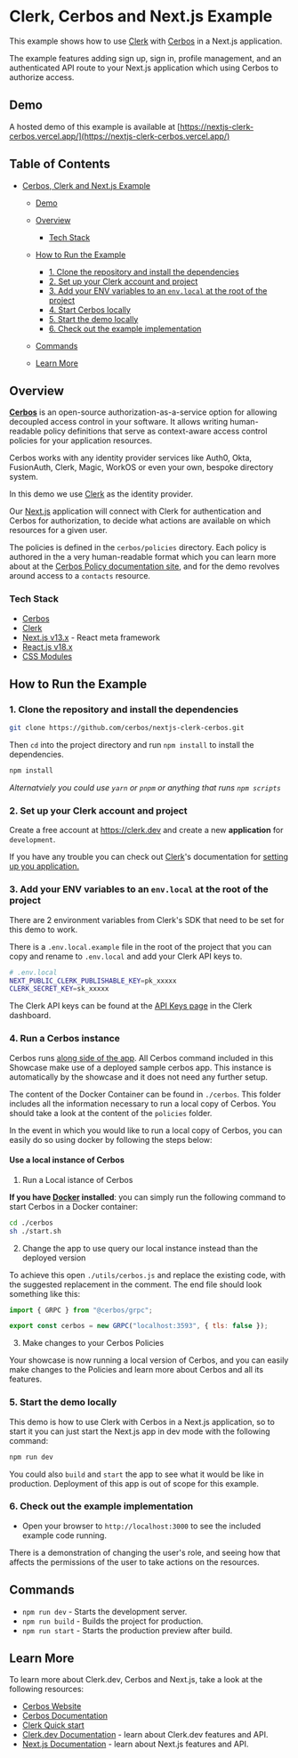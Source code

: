 # Clerk, Cerbos and Next.js Example

This example shows how to use [Clerk](https://www.clerk.dev/?utm_source=github&utm_medium=starter_repos&utm_campaign=nextjs_starter) with [Cerbos](https://cerbos.dev) in a Next.js application.

The example features adding sign up, sign in, profile management, and an authenticated API route to your Next.js application which using Cerbos to authorize access.

## Demo

A hosted demo of this example is available at [https://nextjs-clerk-cerbos.vercel.app/](https://nextjs-clerk-cerbos.vercel.app/)

## Table of Contents

- [Cerbos, Clerk and Next.js Example](#cerbos--clerk-and-nextjs-example)

  - [Demo](#table-of-contents)
  - [Overview](#overview)
    - [Tech Stack](#tech-stack)
  - [How to Run the Example](#how-to-run-the-example)

    - [1. Clone the repository and install the dependencies](#1-clone-the-repository-and-install-the-dependencies)
    - [2. Set up your Clerk account and project](#2-set-up-your-clerk-account-and-project)
    - [3. Add your ENV variables to an `env.local` at the root of the project](#3-add-your-env-variables-to-an-envlocal-at-the-root-of-the-project)
    - [4. Start Cerbos locally](#4-start-cerbos-locally)
    - [5. Start the demo locally](#5-start-the-demo-locally)
    - [6. Check out the example implementation](#6-check-out-the-example-implementation)

  - [Commands](#commands)
  - [Learn More](#learn-more)

## Overview

**[Cerbos](https://cerbos.dev)** is an open-source authorization-as-a-service option for allowing decoupled access control in your software. It allows writing human-readable policy definitions that serve as context-aware access control policies for your application resources.

Cerbos works with any identity provider services like Auth0, Okta, FusionAuth, Clerk, Magic, WorkOS or even your own, bespoke directory system.

In this demo we use [Clerk](https://www.clerk.dev/?utm_source=github&utm_medium=starter_repos&utm_campaign=nextjs_starter) as the identity provider.

Our [Next.js](https://nextjs.org/) application will connect with Clerk for authentication and Cerbos for authorization, to decide what actions are available on which resources for a given user.

The policies is defined in the `cerbos/policies` directory. Each policy is authored in the a very human-readable format which you can learn more about at the [Cerbos Policy documentation site](https://docs.cerbos.dev/cerbos/latest/policies), and for the demo revolves around access to a `contacts` resource.

### Tech Stack

- [Cerbos](https://cerbos.dev)
- [Clerk](https://www.clerk.dev/?utm_source=github&utm_medium=starter_repos&utm_campaign=nextjs_starter)
- [Next.js v13.x](https://nextjs.org/) - React meta framework
- [React.js v18.x](https://reactjs.org/)
- [CSS Modules](https://github.com/css-modules/css-modules)

## How to Run the Example

### 1. Clone the repository and install the dependencies

```bash
git clone https://github.com/cerbos/nextjs-clerk-cerbos.git
```

Then `cd` into the project directory and run `npm install` to install the dependencies.

```sh
npm install
```

_Alternatviely you could use `yarn` or `pnpm` or anything that runs `npm scripts`_

### 2. Set up your Clerk account and project

Create a free account at https://clerk.dev and create a new **application** for `development`.

If you have any trouble you can check out [Clerk](https://clerk.dev)'s documentation for [setting up you application.](https://clerk.dev/docs/authentication/set-up-your-application)

### 3. Add your ENV variables to an `env.local` at the root of the project

There are 2 environment variables from Clerk's SDK that need to be set for this demo to work.

There is a `.env.local.example` file in the root of the project that you can copy and rename to `.env.local` and add your Clerk API keys to.

```sh
# .env.local
NEXT_PUBLIC_CLERK_PUBLISHABLE_KEY=pk_xxxxx
CLERK_SECRET_KEY=sk_xxxxx
```

The Clerk API keys can be found at the [API Keys page](https://dashboard.clerk.dev/last-active?path=api-keys) in the Clerk dashboard.

### 4. Run a Cerbos instance

Cerbos runs [along side of the app](https://docs.cerbos.dev/cerbos/latest/deployment/index.html). All Cerbos command included in this Showcase make use of a deployed sample cerbos app.
This instance is automatically by the showcase and it does not need any further setup.

The content of the Docker Container can be found in `./cerbos`. This folder includes all the information necessary to run a local copy of Cerbos. You should take a look at the content of the `policies` folder.

In the event in which you would like to run a local copy of Cerbos, you can easily do so using docker by following the steps below:

#### Use a local instance of Cerbos

1. Run a Local istance of Cerbos

**If you have [Docker](https://www.docker.com/) installed**: you can simply run the following command to start Cerbos in a Docker container:

```bash
cd ./cerbos
sh ./start.sh
```

2. Change the app to use query our local instance instead than the deployed version

To achieve this open `./utils/cerbos.js` and replace the existing code, with the suggested replacement in the comment. The end file should look something like this:

```javascript
import { GRPC } from "@cerbos/grpc";

export const cerbos = new GRPC("localhost:3593", { tls: false });
```

3. Make changes to your Cerbos Policies

Your showcase is now running a local version of Cerbos, and you can easily make changes to the Policies and learn more about Cerbos and all its features.

### 5. Start the demo locally

This demo is how to use Clerk with Cerbos in a Next.js application, so to start it you can just start the Next.js app in dev mode with the following command:

```bash
npm run dev
```

You could also `build` and `start` the app to see what it would be like in production. Deployment of this app is out of scope for this example.

### 6. Check out the example implementation

- Open your browser to `http://localhost:3000` to see the included example code running.

There is a demonstration of changing the user's role, and seeing how that affects the permissions of the user to take actions on the resources.

## Commands

- `npm run dev` - Starts the development server.
- `npm run build` - Builds the project for production.
- `npm run start` - Starts the production preview after build.

## Learn More

To learn more about Clerk.dev, Cerbos and Next.js, take a look at the following resources:

- [Cerbos Website](https://cerbos.dev)
- [Cerbos Documentation](https://docs.cerbos.dev)
- [Clerk Quick start](https://docs.clerk.dev/get-started/nextjs?utm_source=github&utm_medium=starter_repos&utm_campaign=nextjs_starter)
- [Clerk.dev Documentation](https://docs.clerk.dev/?utm_source=github&utm_medium=starter_repos&utm_campaign=nextjs_starter) - learn about Clerk.dev features and API.
- [Next.js Documentation](https://nextjs.org/docs?utm_source=github&utm_medium=starter_repos&utm_campaign=nextjs_starter) - learn about Next.js features and API.
